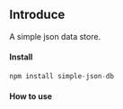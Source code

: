 ## Introduce

A simple json data store.

#### Install

```javascript
npm install simple-json-db
```

#### How to use

```javascript

```